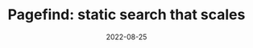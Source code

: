 ---
image: 
  path: https://res.cloudinary.com/dahpdufoq/image/upload/marketing-site/SF-Ep1-Pagefind.jpg
  alt: >-
    Blue banner with Static Feedback logo and image of event speaker, Liam
      Bigelow.
date: 2022-08-25
upcoming: false
title: 'Pagefind: static search that scales'
content: >-
  Pagefind is a fully static
  search library that aims to perform well on large sites, while using
  as little of your users' bandwidth as possible, and without hosting
  any infrastructure.
link: https://www.youtube.com/watch?v=wb6tD2gDv2c
---